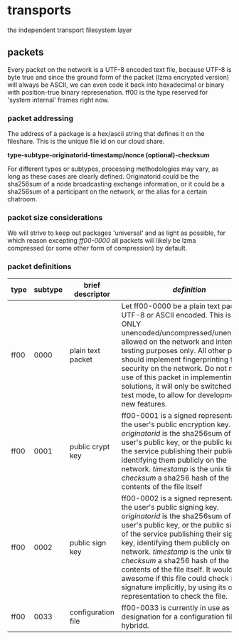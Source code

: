 # transports
the independent transport filesystem layer

## packets

Every packet on the network is a UTF-8 encoded text file, because UTF-8 is byte true and since the ground form of the packet (lzma encrypted version) will always be ASCII, we can even code it back into hexadecimal or binary with position-true binary represenation. ff00 is the type reserved for 'system internal' frames right now.

### packet addressing

The address of a package is a hex/ascii string that defines it on the fileshare. This is the unique file id on our cloud share.

**type-subtype-originatorid-timestamp/nonce (optional)-checksum**

For different types or subtypes, processing methodologies may vary, as long as these cases are clearly defined. Originatorid could be the sha256sum of a node broadcasting exchange information, or it could be a sha256sum of a participant on the network, or the alias for a certain chatroom.

### packet size considerations

We will strive to keep out packages 'universal' and as light as possible, for which reason excepting *ff00-0000* all packets will likely be lzma compressed (or some other form of compression) by default.  

### packet definitions

|**type**|**subtype**|**brief descriptor**|*definition*|
|--|--|--|--|
|ff00|0000|plain text packet|Let ff00-0000 be a plain text packet, UTF-8 or ASCII encoded. This is the ONLY unencoded/uncompressed/unencrypted allowed on the network and intended for testing purposes only. All other packets should implement fingerprinting for security on the network. Do not make use of this packet in implementing solutions, it will only be switched on in test mode, to allow for development of new features.|
|ff00|0001|public crypt key|ff00-0001 is a signed representation of the user's public encryption key. *originatorid* is the sha256sum of the user's public key, or the public key of the service publishing their public key, identifying them publicly on the network. *timestamp* is the unix time. *checksum* a sha256 hash of the contents of the file itself|
|ff00|0002|public sign key|ff00-0002 is a signed representation of the user's public signing key. *originatorid* is the sha256sum of the user's public key, or the public sign key of the service publishing their signing key, identifying them publicly on the network. *timestamp* is the unix time. *checksum* a sha256 hash of the contents of the file itself. It would be awesome if this file could check its own signature implicitly, by using its own hex representation to check the file.|
|ff00|0033|configuration file|ff00-0033 is currently in use as the designation for a configuration file for hybridd.|


